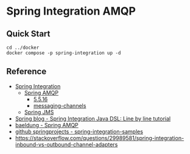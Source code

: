 # Spring Integration AMQP

## Quick Start

```shell
cd ../docker
docker compose -p spring-integration up -d
```

## Reference

- [Spring Integration](https://docs.spring.io/spring-integration/reference/index.html)
  - [Spring AMQP](https://docs.spring.io/spring-amqp/reference/)
    - [5.5.16](https://docs.spring.io/spring-integration/docs/5.5.16/reference/html/amqp.html#amqp)
    - [messaging-channels](https://godekdls.github.io/Spring%20Integration/messaging-channels/)
  - [Spring JMS](https://docs.spring.io/spring-framework/reference/integration/jms.html)
- [Spring blog - Spring Integration Java DSL: Line by line tutorial](https://spring.io/blog/2014/11/25/spring-integration-java-dsl-line-by-line-tutorial/)
- [baeldung - Spring AMQP](https://www.baeldung.com/spring-amqp)
- [github springprojects - spring-integration-samples](https://github.com/spring-projects/spring-integration-samples/blob/main/README.md)
- https://stackoverflow.com/questions/29989581/spring-integration-inbound-vs-outbound-channel-adapters
